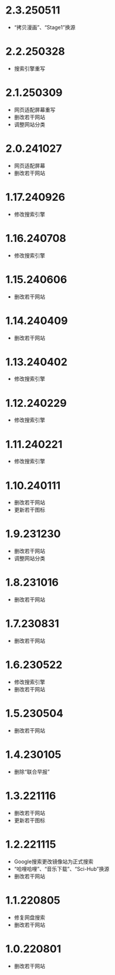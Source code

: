 # 2.3.250511
- “拷贝漫画”、“Stage1”换源
# 2.2.250328
- 搜索引擎重写
# 2.1.250309
- 网页适配屏幕重写
- 删改若干网站
- 调整网站分类
# 2.0.241027
- 网页适配屏幕
- 删改若干网站
# 1.17.240926
- 修改搜索引擎
# 1.16.240708
- 修改搜索引擎
# 1.15.240606
- 删改若干网站
# 1.14.240409
- 删改若干网站
# 1.13.240402
- 修改搜索引擎
# 1.12.240229
- 修改搜索引擎
# 1.11.240221
- 修改搜索引擎
# 1.10.240111
- 删改若干网站
- 更新若干图标
# 1.9.231230
- 删改若干网站
- 调整网站分类
# 1.8.231016
- 删改若干网站
# 1.7.230831
- 删改若干网站
# 1.6.230522
- 修改搜索引擎
- 删改若干网站
# 1.5.230504
- 删改若干网站
# 1.4.230105
- 删除“联合早报”
# 1.3.221116
- 删改若干网站
- 更新若干图标
# 1.2.221115
- Google搜索更改镜像站为正式搜索
- “哈哩哈哩”、“音乐下载”、“Sci-Hub”换源
- 删改若干网站
# 1.1.220805
- 修复网盘搜索
- 删改若干网站
# 1.0.220801
- 删改若干网站
